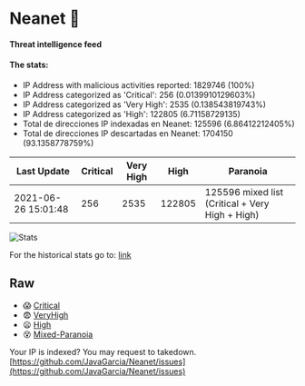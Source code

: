 # Neanet :hocho:
#### Threat intelligence feed
#### The stats:

- IP Address with malicious activities reported: 1829746 (100%)
- IP Address categorized as 'Critical':  256 (0.0139910129603%)
- IP Address categorized as 'Very High':  2535 (0.138543819743%)
- IP Address categorized as 'High':  122805 (6.71158729135)
- Total de direcciones IP indexadas en Neanet:  125596 (6.86412212405%)
- Total de direcciones IP descartadas en Neanet:  1704150 (93.1358778759%)

| Last Update | Critical | Very High | High | Paranoia |
| --- | --- | --- | --- | --- |
| 2021-06-26 15:01:48 | 256 | 2535 | 122805 | 125596 mixed list (Critical + Very High + High)|

![Stats](https://docs.google.com/spreadsheets/d/e/2PACX-1vSnaNMIXVabIpDJjufMlzH7poXnshF3mgd8Is1g9ytUEzVsP5my4Trn8f-xkoLLQ38xpL3HtmUexLo6/pubchart?oid=501124687&format=image)

For the historical stats go to: [link](/stats.csv)
## Raw
- :scream: [Critical](https://raw.githubusercontent.com/JavaGarcia/Neanet/master/blacklists/neanet_critical.txt)
- :fearful: [VeryHigh](https://raw.githubusercontent.com/JavaGarcia/Neanet/master/blacklists/neanet_veryHigh.txtt)
- :frowning: [High](https://raw.githubusercontent.com/JavaGarcia/Neanet/master/blacklists/neanet_high.txt)
- :dizzy_face: [Mixed-Paranoia](https://raw.githubusercontent.com/JavaGarcia/Neanet/master/blacklists/neanet_all.txt)


Your IP is indexed? You may request to takedown. [https://github.com/JavaGarcia/Neanet/issues](https://github.com/JavaGarcia/Neanet/issues)












































































































































































































































































































































































































































































































































































































































































































































































































































































































































































































































































































































































































































































































































































































































































































































































































































































































































































































































































































































































































































































































































































































































































































































































































































































































































































































































































































































































































































































































































































































































































































































































































































































































































































































































































































































































































































































































































































































































































































































































































































































































































































































































































































































































































































































































































































































































































































































































































































































































































































































































































































































































































































































































































































































































































































































































































































































































































































































































































































































































































































































































































































































































































































































































































































































































































































































































































































































































































































































































































































































































































































































































































































































































































































































































